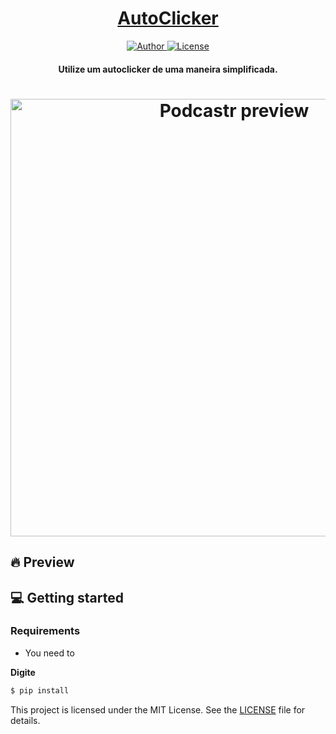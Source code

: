 <!--- LOGO DO README --->
<h1 align="center">
  <a href="">
    AutoClicker
  </a>
</h1>
<!--- IMAGEM COM INFORMAÇÕES DO PROJETO --->
<div align="center">
  <a href="https://github.com/dnlcorona">
    <img src="https://img.shields.io/badge/author-dnlcorona-8257E5?style=flat-square" alt="Author">
  </a>
  <a href="LICENSE">
    <img src="https://img.shields.io/static/v1?label=license&message=MIT&color=8257E5&style=flat-square" alt="License">
  </a>
</div>

<!--- TÍTULO DO PROJETO --->
<h4 align="center">
  Utilize um autoclicker de uma maneira simplificada.
</h4>
<!--- IMAGEM PRINCIPAL DO PROJETO --->
<h1 align="center">
  <a href="https://podcastr-djonibourscheid.vercel.app">
    <img alt="Podcastr preview" title="Open podcastr preview" src=".github/podcastr-preview.svg" width="700" />
  </a>
</h1>

## 🔥 Preview

## 💻 Getting started

### Requirements

- You need to 

**Digite**
<!--- CAIXA --->
```bash
$ pip install
```

This project is licensed under the MIT License. See the [LICENSE](LICENSE) file for details.